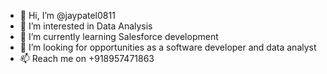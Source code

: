 - 👋 Hi, I’m @jaypatel0811
- 👀 I’m interested in Data Analysis
- 🌱 I’m currently learning Salesforce development
- 💞️ I’m looking for opportunities as a software developer and data analyst
- 📫 Reach me on +918957471863

<!---
jaypatel0811/jaypatel0811 is a ✨ special ✨ repository because its `README.md` (this file) appears on your GitHub profile.
You can click the Preview link to take a look at your changes.
--->
